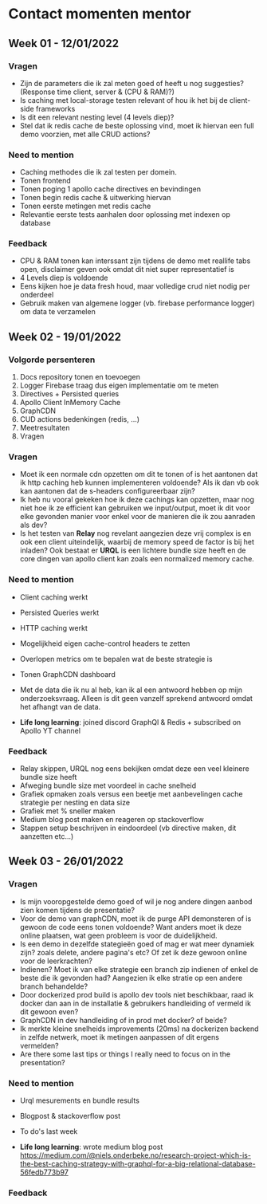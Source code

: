 # Contact momenten mentor

## Week 01 - 12/01/2022

### Vragen

- Zijn de parameters die ik zal meten goed of heeft u nog suggesties? (Response time client, server & (CPU & RAM)?)
- Is caching met local-storage testen relevant of hou ik het bij de client-side frameworks
- Is dit een relevant nesting level (4 levels diep)?
- Stel dat ik redis cache de beste oplossing vind, moet ik hiervan een full demo voorzien, met alle CRUD actions?

### Need to mention

- Caching methodes die ik zal testen per domein.
- Tonen frontend
- Tonen poging 1 apollo cache directives en bevindingen
- Tonen begin redis cache & uitwerking hiervan
- Tonen eerste metingen met redis cache
- Relevantie eerste tests aanhalen door oplossing met indexen op database

### Feedback

- CPU & RAM tonen kan interssant zijn tijdens de demo met reallife tabs open, disclaimer geven ook omdat dit niet super representatief is
- 4 Levels diep is voldoende
- Eens kijken hoe je data fresh houd, maar volledige crud niet nodig per onderdeel
- Gebruik maken van algemene logger (vb. firebase performance logger) om data te verzamelen

## Week 02 - 19/01/2022

### Volgorde persenteren

1. Docs repository tonen en toevoegen
2. Logger Firebase traag dus eigen implementatie om te meten
3. Directives + Persisted queries
4. Apollo Client InMemory Cache
5. GraphCDN
6. CUD actions bedenkingen (redis, ...)
7. Meetresultaten
8. Vragen

### Vragen

- Moet ik een normale cdn opzetten om dit te tonen of is het aantonen dat ik http caching heb kunnen implementeren voldoende? Als ik dan vb ook kan aantonen dat de s-headers configureerbaar zijn?
- Ik heb nu vooral gekeken hoe ik deze cachings kan opzetten, maar nog niet hoe ik ze efficient kan gebruiken we input/output, moet ik dit voor elke gevonden manier voor enkel voor de manieren die ik zou aanraden als dev?
- Is het testen van **Relay** nog revelant aangezien deze vrij complex is en ook een client uiteindelijk, waarbij de memory speed de factor is bij het inladen? Ook bestaat er **URQL** is een lichtere bundle size heeft en de core dingen van apollo client kan zoals een normalized memory cache.

### Need to mention

- Client caching werkt
- Persisted Queries werkt
- HTTP caching werkt
- Mogelijkheid eigen cache-control headers te zetten
- Overlopen metrics om te bepalen wat de beste strategie is
- Tonen GraphCDN dashboard
- Met de data die ik nu al heb, kan ik al een antwoord hebben op mijn onderzoeksvraag. Alleen is dit geen vanzelf sprekend antwoord omdat het afhangt van de data.

- **Life long learning**: joined discord GraphQl & Redis + subscribed on Apollo YT channel

### Feedback

- Relay skippen, URQL nog eens bekijken omdat deze een veel kleinere bundle size heeft
- Afweging bundle size met voordeel in cache snelheid
- Grafiek opmaken zoals versus een beetje met aanbevelingen cache strategie per nesting en data size
- Grafiek met % sneller maken
- Medium blog post maken en reageren op stackoverflow
- Stappen setup beschrijven in eindoordeel (vb directive maken, dit aanzetten etc...)

## Week 03 - 26/01/2022

### Vragen

- Is mijn vooropgestelde demo goed of wil je nog andere dingen aanbod zien komen tijdens de presentatie?
- Voor de demo van graphCDN, moet ik de purge API demonsteren of is gewoon de code eens tonen voldoende? Want anders moet ik deze online plaatsen, wat geen probleem is voor de duidelijkheid.
- Is een demo in dezelfde stategieën goed of mag er wat meer dynamiek zijn? zoals delete, andere pagina's etc? Of zet ik deze gewoon online voor de leerkrachten?
- Indienen? Moet ik van elke strategie een branch zip indienen of enkel de beste die ik gevonden had? Aangezien ik elke stratie op een andere branch behandelde?
- Door dockerized prod build is apollo dev tools niet beschikbaar, raad ik docker dan aan in de installatie & gebruikers handleiding of vermeld ik dit gewoon even?
- GraphCDN in dev handleiding of in prod met docker? of beide?
- Ik merkte kleine snelheids improvements (20ms) na dockerizen backend in zelfde netwerk, moet ik metingen aanpassen of dit ergens vermelden?
- Are there some last tips or things I really need to focus on in the presentation?

### Need to mention

- Urql mesurements en bundle results
- Blogpost & stackoverflow post
- To do's last week

- **Life long learning**: wrote medium blog post https://medium.com/@niels.onderbeke.no/research-project-which-is-the-best-caching-strategy-with-graphql-for-a-big-relational-database-56fedb773b97

### Feedback

